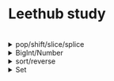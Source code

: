 # Leethub study
<br>

<details>
  
<summary>pop/shift/slice/splice</summary>

### 1) pop()
  #### remove the LAST element
  ```javascript
    let array = [100, 200, 300, 400 ,500];
    
    console.log(array.pop());  // 500 - last
    console.log(array);  // [ 100, 200, 300, 400 ]
  ```
<br>

### 2) shift()
  #### remove the FIRST element
  ```javascript
    let array = [100, 200, 300, 400 ,500];
    
    console.log(array.shift());  // 100 - first
    console.log(array);  // [ 200, 300, 400, 500 ]
  ```
  <br>
  
### 3) slice()
  #### the original array doesn't change, return a new array/string
  ```javascript
    array.slice(begin, end);
  ```
```javascript
  let array = [100, 200, 300, 400, 500];
  let newArray = array.slice(-3); // [300, 400, 500]
```
```javascript
  let array = [100, 200, 300, 400, 500];
  let newArray = array.slice(3); // [ 400, 500 ]
```
```javascript
  let array = [100, 200, 300, 400, 500];
  let newArray = array.slice(1, 4); // [ 200, 300, 400 ]
```
```javascript
  let array = [100, 200, 300, 400, 500];
  let newArray = array.slice(2, -1); // [ 300, 400 ]
```
<br>


### 4) splice()
  #### edit the original array
```javascript
  array.splice(startIndex, deleteCount, item1, item2, ...);
```
<br>

```javascript
  let array = [0, 1, 2, 3];
  let newArray = array.splice(0, 2); // [2, 3]
```
```javascript
  let array = [0, 1, 2, 3];
  let newArray = array.splice(0, 1, 100); // [100, 1, 2, 3]
```
</details>

<details>
  
<summary>BigInt/Number</summary>

#### ⭐️ JavaScript BigInt variables are used to store big integer values that are too big to be represented by a normal JavaScript Number

## Number
```javascript
  var num0 = 999999999999999; // 15 digits -> 999999999999999
  var num1 = 9999999999999999; // 16 digits -> 1000000000000000 *rounded up*
```
<br>

## BigInt
```javascript
  var num2 = 9999999999999999n;
  var num3 = BigInt("9999999999999999");
```
<br>

</details>

<details>

  <summary>sort/reverse</summary>

### 1) sort()
#### non-decreasing order
```javascript
.sort((a,b)=>(a-b));
```
<br>

#### decreasing order
```javascript
.sort((a,b)=>(b-a));
```
<br>

### 2) reverse


  
</details>

<details>
<summary>Set</summary>

||Set|Array|
|------|---|---|
|duplicate| X | O |
|order of data| X | O |
<br>

```javascript
const set = new Set(); // Set(0) {size: 0}
```
### ⭐️ add()
```javascript
set.add(1); // Set(1) {1}
set.add("A"); // Set(2) {1, 'A'}
set.add(true); // Set(3) {1, 'A', true}
set.add(1).add("A").add(true); // Set(3) {1, 'A', true}
```
### ⭐️ delete()
```javascript
set.delete(1); // true
set.delete(2); // false
```
### ⭐️ clear()
```javascript
set.clear()
```
### has()
```javascript
if (set.has("A")) {
  console.log("A exists"); // A는 세트에 존재합니다.
}
```
### ⭐️ size()
```javascript
console.log(set.size); // 2
```
### ⭐️ for loop
```javascript
// 1
for (const i of set) {
  console.log(set);
}

// 2
set.forEach((num) => console.log(num));
```
### ⭐️ Array -> Set
```javascript
const array = [1, 2, 2, 3, 3, 3];
const set = new Set(array); // Set(3) {1, 2, 3}
```
### ⭐️ Set -> Array
```javascript
const array = [...set]; // [1, 2, 3]
//or
const array = Array.from(set);
```
### ⭐️ union / intersection / difference
```javascript
const set1 = new Set([1, 2, 3, 4, 5]);
const set2 = new Set([4, 5, 6, 7, 8]);

// union
const union = new Set([...set1, ...set2]);
console.log([...union]); // [1, 2, 3, 4, 5, 6, 7, 8]

// intersection
const intersection = new Set([...set1].filter((value) => set2.has(value)));
console.log([...intersection]); // [4, 5]

// differenct
const difference = new Set([...set1].filter((value) => !set2.has(value)));
console.log([...difference]); // [1, 2, 3]
```
</details>





